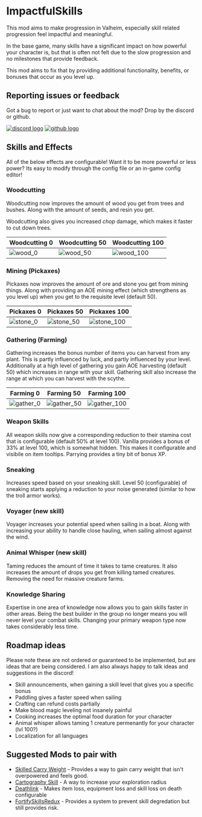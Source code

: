 ﻿# ImpactfulSkills
This mod aims to make progression in Valheim, especially skill related progression feel impactful and meaningful. 

In the base game, many skills have a significant impact on how powerful your character is, but that is often not felt due to the slow progression and no milestones that provide feedback.

This mod aims to fix that by providing additional functionality, benefits, or bonuses that occur as you level up.

## Reporting issues or feedback
Got a bug to report or just want to chat about the mod? Drop by the discord or github.

[![discord logo](https://i.imgur.com/uE6umQE.png)](https://discord.gg/Dmr9PQTy9m)
[![github logo](https://i.imgur.com/lvbP5OF.png)](https://github.com/MidnightsFX/Valheim_Impactful_Skills)

## Skills and Effects

All of the below effects are configurable! Want it to be more powerful or less power? Its easy to modify through the config file or an in-game config editor!

### Woodcutting

Woodcutting now improves the amount of wood you get from trees and bushes. Along with the amount of seeds, and resin you get.

Woodcutting also gives you increased _chop_ damage, which makes it faster to cut down trees.

| Woodcutting 0 | Woodcutting 50 | Woodcutting 100 |
| ------------- | ------------- | ------------- |
| ![wood_0](https://github.com/MidnightsFX/Valheim_Impactful_Skills/blob/master/ImpactfulSkills/Art/Woodcutting_0.gif?raw=true) | ![wood_50](https://github.com/MidnightsFX/Valheim_Impactful_Skills/blob/master/ImpactfulSkills/Art/Woodcutting_50.gif?raw=true) | ![wood_100](https://github.com/MidnightsFX/Valheim_Impactful_Skills/blob/master/ImpactfulSkills/Art/Woodcutting_100.gif?raw=true) |


### Mining (Pickaxes)

Pickaxes now improves the amount of ore and stone you get from mining things. Along with providing an AOE mining effect (which strengthens as you level up) when you get to the requisite level (default 50).


| Pickaxes 0 | Pickaxes 50 | Pickaxes 100 |
| ------------- | ------------- | ------------- |
| ![stone_0](https://github.com/MidnightsFX/Valheim_Impactful_Skills/blob/master/ImpactfulSkills/Art/pickaxe_0.gif?raw=true) | ![stone_50](https://github.com/MidnightsFX/Valheim_Impactful_Skills/blob/master/ImpactfulSkills/Art/pickaxe_50.gif?raw=true) | ![stone_100](https://github.com/MidnightsFX/Valheim_Impactful_Skills/blob/master/ImpactfulSkills/Art/pickaxe_100.gif?raw=true) |


### Gathering (Farming)

Gathering increases the bonus number of items you can harvest from any plant. This is partly influenced by luck, and partly influenced by your level.
Additionally at a high level of gathering you gain AOE harvesting (default 50) which increases in range with your skill. Gathering skill also increase the range at which you can harvest with the scythe.

| Farming 0 | Farming 50 | Farming 100 |
| ------------- | ------------- | ------------- |
| ![gather_0](https://github.com/MidnightsFX/Valheim_Impactful_Skills/blob/master/ImpactfulSkills/Art/farming_0.gif?raw=true) | ![gather_50](https://github.com/MidnightsFX/Valheim_Impactful_Skills/blob/master/ImpactfulSkills/Art/farming_50.gif?raw=true) | ![gather_100](https://github.com/MidnightsFX/Valheim_Impactful_Skills/blob/master/ImpactfulSkills/Art/farming_100.gif?raw=true) |

### Weapon Skills

All weapon skills now give a corresponding reduction to their stamina cost that is configurable (default 50% at level 100).
Vanilla provides a bonus of 33% at level 100, which is somewhat hidden. This makes it configurable and visibile on item tooltips.
Parrying provides a tiny bit of bonus XP.

### Sneaking

Increases speed based on your sneaking skill.
Level 50 (configurable) of sneaking starts applying a reduction to your noise generated (similar to how the troll armor works).

### Voyager (new skill)

Voyager increases your potential speed when sailing in a boat. Along with increasing your ability to handle close hauling, when sailing almost against the wind.

### Animal Whisper (new skill)

Taming reduces the amount of time it takes to tame creatures. It also increases the amount of drops you get from killing tamed creatures. Removing the need for massive creature farms.


### Knowledge Sharing

Expertise in one area of knowledge now allows you to gain skills faster in other areas. Being the best builder in the group no longer means you will never level your combat skills.
Changing your primary weapon type now takes considerably less time.


## Roadmap ideas
Please note these are not ordered or guaranteed to be implemented, but are ideas that are being considered.
I am also always happy to talk ideas and suggestions in the discord!
- Skill announcements, when gaining a skill level that gives you a specific bonus
- Paddling gives a faster speed when sailing
- Crafting can refund costs partially
- Make blood magic leveling not insanely painful
- Cooking increases the optimal food duration for your character
- Animal whisper allows taming 1 creature permenantly for your character (lvl 100?)
- Localization for all languages

## Suggested Mods to pair with
- [Skilled Carry Weight](https://thunderstore.io/c/valheim/p/Searica/SkilledCarryWeight/) - Provides a way to gain carry weight that isn't overpowered and feels good.
- [Cartography Skill](https://thunderstore.io/c/valheim/p/Advize/CartographySkill/) - A way to increase your exploration radius
- [Deathlink](https://thunderstore.io/c/valheim/p/MidnightMods/Deathlink/) - Makes item loss, equipment loss and skill loss on death configurable
- [FortifySkillsRedux](https://thunderstore.io/c/valheim/p/Searica/FortifySkillsRedux/) - Provides a system to prevent skill degredation but still provides risk.
